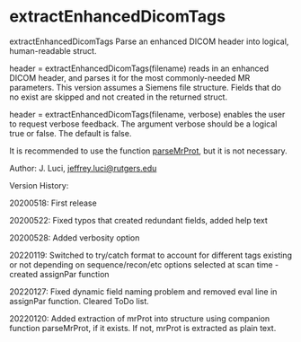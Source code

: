 # extractEnhancedDicomTags

   extractEnhancedDicomTags Parse an enhanced DICOM header into logical,
   human-readable struct.

   header = extractEnhancedDicomTags(filename) reads in an enhanced DICOM
   header, and parses it for the most commonly-needed MR parameters. This
   version assumes a Siemens file structure. Fields that do no exist are
   skipped and not created in the returned struct.

   header = extractEnhancedDicomTags(filename, verbose) enables the user
   to request verbose feedback. The argument verbose should be a logical 
   true or false. The default is false.

   It is recommended to use the function [parseMrProt](https://github.com/jeffreyluci/Siemens-Tools/tree/main/parseMrProt), but it is not
   necessary. 
   
Author: J. Luci, jeffrey.luci@rutgers.edu
 
Version History:

20200518: First release

20200522: Fixed typos that created redundant fields, added help text

20200528: Added verbosity option

20220119: Switched to try/catch format to account for different tags
existing or not depending on sequence/recon/etc options 
selected at scan time - created assignPar function

20220127: Fixed dynamic field naming problem and removed eval line in
           assignPar function. Cleared ToDo list.

20220120: Added extraction of mrProt into structure using companion
           function parseMrProt, if it exists. If not, mrProt is extracted
           as plain text. 
